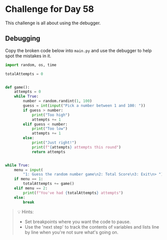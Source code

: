 # Challenge for Day 58

This challenge is all about using the debugger.

## Debugging

Copy the broken code below into `main.py` and use the debugger to help spot the mistakes in it.

```python
import random, os, time

totalAttempts = 0


def game():
    attempts = 0
    while True:
        number = random.randint(1, 100)
        guess = int(input("Pick a number between 1 and 100: "))
        if guess > number:
            print("Too high")
            attempts += 1
        elif guess < number:
            print("Too low")
            attempts += 1
        else:
            print("Just right!")
            print(f"{attempts} attempts this round")
            return attempts


while True:
    menu = input(
        "1: Guess the random number game\n2: Total Score\n3: Exit\n> ")
    if menu == 1:
        totalAttempts += game()
    elif menu == 2:
        print(f"You've had {totalAttempts} attempts")
    else:
        break
```

> 💡 Hints:
> - Set breakpoints where you want the code to pause.
> - Use the 'next step' to track the contents of variables and lists line by line when you're not sure what's going on.
